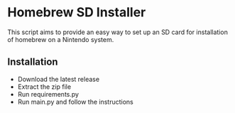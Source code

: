 # Homebrew SD Installer

This script aims to provide an easy way to set up an SD card for installation of homebrew on a Nintendo system.

## Installation

* Download the latest release
* Extract the zip file
* Run requirements.py
* Run main.py and follow the instructions
